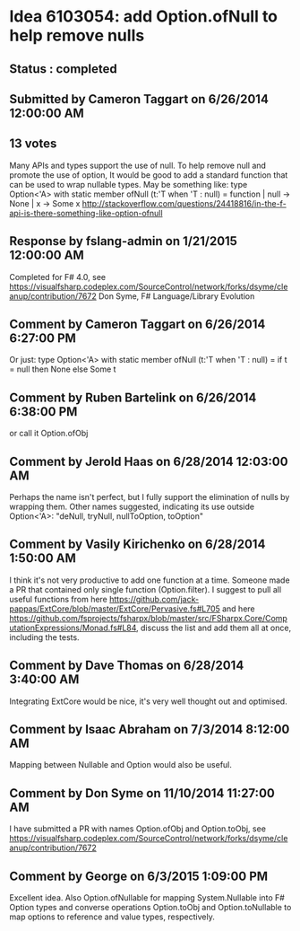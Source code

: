 # Idea 6103054: add Option.ofNull to help remove nulls #

## Status : completed

## Submitted by Cameron Taggart on 6/26/2014 12:00:00 AM

## 13 votes

Many APIs and types support the use of null. To help remove null and promote the use of option, It would be good to add a standard function that can be used to wrap nullable types.
May be something like:
type Option<'A> with
static member ofNull (t:'T when 'T : null) = function
| null -> None
| x -> Some x
http://stackoverflow.com/questions/24418816/in-the-f-api-is-there-something-like-option-ofnull

## Response by fslang-admin on 1/21/2015 12:00:00 AM

Completed for F# 4.0, see https://visualfsharp.codeplex.com/SourceControl/network/forks/dsyme/cleanup/contribution/7672
Don Syme, F# Language/Library Evolution


## Comment by Cameron Taggart on 6/26/2014 6:27:00 PM

Or just:
type Option<'A> with
static member ofNull (t:'T when 'T : null) =
if t = null then None else Some t

## Comment by Ruben Bartelink on 6/26/2014 6:38:00 PM

or call it Option.ofObj

## Comment by Jerold Haas on 6/28/2014 12:03:00 AM

Perhaps the name isn't perfect, but I fully support the elimination of nulls by wrapping them.
Other names suggested, indicating its use outside Option<'A>: "deNull, tryNull, nullToOption, toOption"

## Comment by Vasily Kirichenko on 6/28/2014 1:50:00 AM

I think it's not very productive to add one function at a time. Someone made a PR that contained only single function (Option.filter).
I suggest to pull all useful functions from here https://github.com/jack-pappas/ExtCore/blob/master/ExtCore/Pervasive.fs#L705 and here https://github.com/fsprojects/fsharpx/blob/master/src/FSharpx.Core/ComputationExpressions/Monad.fs#L84, discuss the list and add them all at once, including the tests.

## Comment by Dave Thomas on 6/28/2014 3:40:00 AM

Integrating ExtCore would be nice, it's very well thought out and optimised.

## Comment by Isaac Abraham on 7/3/2014 8:12:00 AM

Mapping between Nullable<T> and Option<T> would also be useful.

## Comment by Don Syme on 11/10/2014 11:27:00 AM

I have submitted a PR with names Option.ofObj and Option.toObj, see https://visualfsharp.codeplex.com/SourceControl/network/forks/dsyme/cleanup/contribution/7672

## Comment by George on 6/3/2015 1:09:00 PM

Excellent idea.
Also Option.ofNullable for mapping System.Nullable<T> into F# Option types and converse operations Option.toObj and Option.toNullable to map options to reference and value types, respectively.
